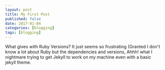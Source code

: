 ```yaml
---
layout: post
title: My First Post
published: false
date: 2017-01-04
categories: [blogging]
tags: [blogging]
---
```


What gives with Ruby Versions? It just seems so frustrating (Granted I don't know a lot about Ruby but the dependencies and versions, Ahhh! what I nightmare trying to get Jekyll to work on my machine even with a basic jekyll theme. 

